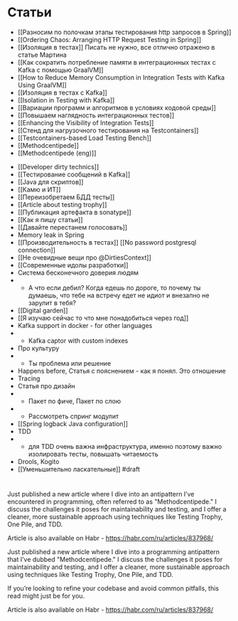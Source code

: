 # Статьи

+ [[Разносим по полочкам этапы тестирования http запросов в Spring]]
+ [[Ordering Chaos: Arranging HTTP Request Testing in Spring]]
+ [[Изоляция в тестах]] Писать не нужно, все отлично отражено в статье Мартина
+ [[Как сократить потребление памяти в интеграционных тестах с Kafka с помощью GraalVM]]
+ [[How to Reduce Memory Consumption in Integration Tests with Kafka Using GraalVM]]
+ [[Изоляция в тестах с Kafka]]
+ [[Isolation in Testing with Kafka]]
+ [[Вариации программ и алгоритмов в условиях кодовой среды]]
+ [[Повышаем наглядность интеграционных тестов]]
+ [[Enhancing the Visibility of Integration Tests]]
+ [[Стенд для нагрузочного тестирования на Testcontainers]]
+ [[Testcontainers-based Load Testing Bench]]
+ [[Methodcentipede]]
+ [[Methodcentipede (eng)]]
- [[Developer dirty technics]]
- [[Тестирование сообщений в Kafka]]
- [[Java для скриптов]]
- [[Камю и ИТ]]
- [[Переизобретаем БДД тесты]]
- [[Article about testing trophy]]
- [[Публикация артефакта в sonatype]]
- [[Как я пишу статьи]]
- [[Давайте перестанем голосовать]]
- Memory leak in Spring
- [[Производительность в тестах]] [[No password postgresql connection]]
- [[Не очевидные вещи про @DirtiesContext]]
- [[Современные идолы разработки]]
- Система бесконечного доверия людям
- - А что если дебил? Когда едешь по дороге, то почему ты думаешь, что тебе на встречу едет не идиот и внезапно не зарулит в тебя?
- [[Digital garden]]
- [[Я изучаю сейчас то что мне понадобиться через год]]
- Kafka support in docker - for other languages
- - Kafka captor with custom indexes
- Про культуру
- - Ты проблема или решение
- Happens before, Статья с пояснением - как я понял. Это отношение 
- Tracing 
- Статья про дизайн
- - Пакет по фиче, Пакет по слою
- - Рассмотреть спринг модулит
- [[Spring logback Java configuration]]
- TDD
- - для TDD очень важна инфраструктура, именно поэтому важно изолировать тесты, повышать читаемость 
- Drools, Kogito
- [[Уменьшительно ласкательные]]
#draft
#


Just published a new article where I dive into an antipattern I’ve encountered in programming, often referred to as "Methodcentipede." I discuss the challenges it poses for maintainability and testing, and I offer a cleaner, more sustainable approach using techniques like Testing Trophy, One Pile, and TDD.

Article is also available on Habr - https://habr.com/ru/articles/837968/


Just published a new article where I dive into a programming antipattern that I’ve dubbed "Methodcentipede." I discuss the challenges it poses for maintainability and testing, and I offer a cleaner, more sustainable approach using techniques like Testing Trophy, One Pile, and TDD.

If you’re looking to refine your codebase and avoid common pitfalls, this read might just be for you.

Article is also available on Habr - https://habr.com/ru/articles/837968/